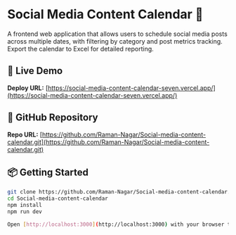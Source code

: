 # Social Media Content Calendar 📅

A frontend web application that allows users to schedule social media posts across multiple dates, with filtering by category and post metrics tracking. Export the calendar to Excel for detailed reporting.

## 🔗 Live Demo
**Deploy URL:** [https://social-media-content-calendar-seven.vercel.app/](https://social-media-content-calendar-seven.vercel.app/)

## 📁 GitHub Repository
**Repo URL:** [https://github.com/Raman-Nagar/Social-media-content-calendar.git](https://github.com/Raman-Nagar/Social-media-content-calendar.git)

## 📦 Getting Started
```bash
git clone https://github.com/Raman-Nagar/Social-media-content-calendar.git
cd Social-media-content-calendar
npm install
npm run dev

Open [http://localhost:3000](http://localhost:3000) with your browser to see the result.
